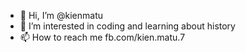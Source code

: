 - 👋 Hi, I’m @kienmatu
- 👀 I’m interested in coding and learning about history
- 📫 How to reach me fb.com/kien.matu.7

<!---
kienmatu/kienmatu is a ✨ special ✨ repository because its `README.md` (this file) appears on your GitHub profile.
You can click the Preview link to take a look at your changes.
--->

